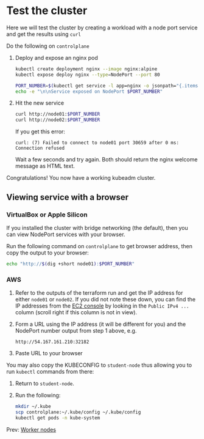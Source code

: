 # Test the cluster

Here we will test the cluster by creating a workload with a node port service and get the results using `curl`

Do the following on `controlplane`

[//]: # (host:controlplane)

1. Deploy and expose an nginx pod

    ```bash
    kubectl create deployment nginx --image nginx:alpine
    kubectl expose deploy nginx --type=NodePort --port 80

    PORT_NUMBER=$(kubectl get service -l app=nginx -o jsonpath="{.items[0].spec.ports[0].nodePort}")
    echo -e "\n\nService exposed on NodePort $PORT_NUMBER"
    ```

[//]: # (command:kubectl wait deployment -n default nginx --for condition=Available=True --timeout=90s)

2.  Hit the new service

    ```bash
    curl http://node01:$PORT_NUMBER
    curl http://node02:$PORT_NUMBER
    ```

    If you get this error:
    ```
    curl: (7) Failed to connect to node01 port 30659 after 0 ms: Connection refused
    ```
    Wait a few seconds and try again. Both should return the nginx welcome message as HTML text.

Congratulations! You now have a working kubeadm cluster.

## Viewing service with a browser

### VirtualBox or Apple Silicon

If you installed the cluster with bridge networking (the default), then you can view NodePort services with your browser.

Run the following command on `controlplane` to get browser address, then copy the output to your browser:

```bash
echo "http://$(dig +short node01):$PORT_NUMBER"
```

### AWS

1. Refer to the outputs of the terraform run and get the IP address for either `node01` or `node02`. If you did not note these down, you can find the IP addresses from the [EC2 console](https://us-east-1.console.aws.amazon.com/ec2/home?region=us-east-1#Instances:) by looking in the `Public IPv4 ...` column (scroll right if this column is not in view).
1. Form a URL using the IP address (it will be different for you) and the NodePort number output from step 1 above, e.g.

    ```
    http://54.167.161.210:32182
    ```
1. Paste URL to your browser

You may also copy the KUBECONFIG to `student-node` thus allowing you to run `kubectl` commands from there:

1. Return to `student-node`.
1. Run the following:

    ```bash
    mkdir ~/.kube
    scp controlplane:~/.kube/config ~/.kube/config
    kubectl get pods -n kube-system
    ```


Prev: [Worker nodes](./06-workers.md)
